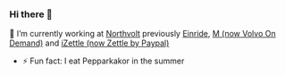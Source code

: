 ### Hi there 👋

🔭 I’m currently working at [Northvolt](https://northvolt.com) previously [Einride](https://www.einride.tech/), [M (now Volvo On Demand)](https://www.volvocars.com/se/on-demand) and [iZettle (now Zettle by Paypal)](https://www.zettle.com/)

- ⚡ Fun fact: I eat Pepparkakor in the summer
